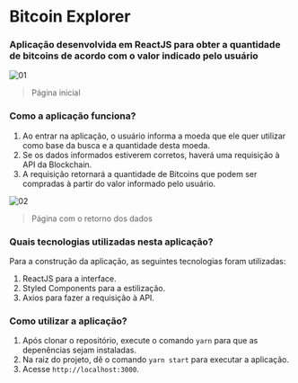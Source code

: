 # Bitcoin Explorer #

### Aplicação desenvolvida em ReactJS para obter a quantidade de bitcoins de acordo com o valor indicado pelo usuário

![01](https://user-images.githubusercontent.com/60238162/86289010-4d688880-bbc1-11ea-836a-518f56ef7f4b.jpg)
> Página inicial

### Como a aplicação funciona? ###

1) Ao entrar na aplicação, o usuário informa a moeda que ele quer utilizar como base da busca e a quantidade desta moeda. <br />
2) Se os dados informados estiverem corretos, haverá uma requisição à API da Blockchain. <br />
3) A requisição retornará a quantidade de Bitcoins que podem ser compradas à partir do valor informado pelo usuário.

![02](https://user-images.githubusercontent.com/60238162/86289387-ff07b980-bbc1-11ea-98d6-03a45296a9e4.jpg)
> Página com o retorno dos dados

### Quais tecnologias utilizadas nesta aplicação? ###

Para a construção da aplicação, as seguintes tecnologias foram utilizadas:
1) ReactJS para a interface.
2) Styled Components para a estilização.
3) Axios para fazer a requisição à API.

### Como utilizar a aplicação? ###

1) Após clonar o repositório, execute o comando `yarn` para que as depenências sejam instaladas.
2) Na raiz do projeto, dê o comando `yarn start` para executar a aplicação.
3) Acesse `http://localhost:3000`.

